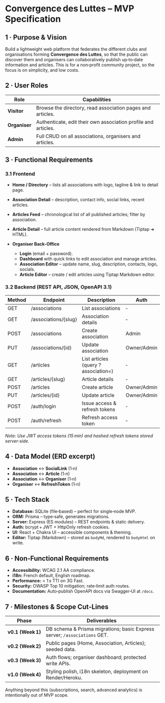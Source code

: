 # Convergence des Luttes – MVP Specification

## 1 · Purpose & Vision

Build a lightweight web platform that federates the different clubs and organisations forming **Convergence des Luttes**, so that the public can discover them and organisers can collaboratively publish up‑to‑date information and articles.
This is for a non‑profit community project, so the focus is on simplicity, and low costs.

## 2 · User Roles

| Role          | Capabilities                                                   |
| ------------- | -------------------------------------------------------------- |
| **Visitor**   | Browse the directory, read association pages and articles.     |
| **Organiser** | Authenticate, edit their own association profile and articles. |
| **Admin**     | Full CRUD on all associations, organisers and articles.        |

## 3 · Functional Requirements

### 3.1 Frontend

- **Home / Directory** – lists all associations with logo, tagline & link to detail page.
- **Association Detail** – description, contact info, social links, recent articles.
- **Articles Feed** – chronological list of all published articles; filter by association.
- **Article Detail** – full article content rendered from Markdown (Tiptap ➜ HTML).
- **Organiser Back‑Office**

  - **Login** (email + password).
  - **Dashboard** with quick links to edit association and manage articles.
  - **Association Editor** – update name, slug, description, contacts, logo, socials.
  - **Article Editor** – create / edit articles using Tiptap Markdown editor.

### 3.2 Backend (REST API, JSON, OpenAPI 3.1)

| Method | Endpoint             | Description                         | Auth        |
| ------ | -------------------- | ----------------------------------- | ----------- |
| GET    | /associations        | List associations                   | ‑           |
| GET    | /associations/{slug} | Association details                 | ‑           |
| POST   | /associations        | Create association                  | Admin       |
| PUT    | /associations/{id}   | Update association                  | Owner/Admin |
| GET    | /articles            | List articles (query ?association=) | ‑           |
| GET    | /articles/{slug}     | Article details                     | ‑           |
| POST   | /articles            | Create article                      | Owner/Admin |
| PUT    | /articles/{id}       | Update article                      | Owner/Admin |
| POST   | /auth/login          | Issue access & refresh tokens       | ‑           |
| POST   | /auth/refresh        | Refresh access token                | ‑           |

_Note: Use JWT access tokens (15 min) and hashed refresh tokens stored server‑side._

## 4 · Data Model (ERD excerpt)

- **Association** ↔ **SocialLink** (1‑n)
- **Association** ↔ **Article** (1‑n)
- **Association** ↔ **Organiser** (1‑n)
- **Organiser** ↔ **RefreshToken** (1‑n)

## 5 · Tech Stack

- **Database:** SQLite (file‑based) – perfect for single‑node MVP.
- **ORM:** Prisma – type‑safe, generates migrations.
- **Server:** Express (ES modules) – REST endpoints & static delivery.
- **Auth:** bcrypt + JWT + HttpOnly refresh cookies.
- **UI:** React + Chakra UI – accessible components & theming.
- **Editor:** Tiptap (Markdown) – stored as `bodyMd`, rendered to `bodyHtml` on write.

## 6 · Non‑Functional Requirements

- **Accessibility:** WCAG 2.1 AA compliance.
- **i18n:** French default, English roadmap.
- **Performance:** < 1 s TTI on 3G Fast.
- **Security:** OWASP Top 10 mitigation; rate‑limit auth routes.
- **Documentation:** Auto‑publish OpenAPI docs via Swagger‑UI at `/docs`.

## 7 · Milestones & Scope Cut‑Lines

| Phase             | Deliverables                                                              |
| ----------------- | ------------------------------------------------------------------------- |
| **v0.1 (Week 1)** | DB schema & Prisma migrations; basic Express server; `/associations` GET. |
| **v0.2 (Week 2)** | Public pages (Home, Association, Articles); seeded data.                  |
| **v0.3 (Week 3)** | Auth flows; organiser dashboard; protected write APIs.                    |
| **v1.0 (Week 4)** | Styling polish, i18n skeleton, deployment on Render/Heroku.               |

Anything beyond this (subscriptions, search, advanced analytics) is intentionally out of MVP scope.
